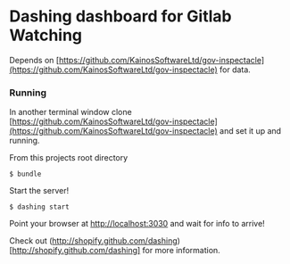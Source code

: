# Dashing dashboard for Gitlab Watching
Depends on [https://github.com/KainosSoftwareLtd/gov-inspectacle](https://github.com/KainosSoftwareLtd/gov-inspectacle) for data.

### Running
In another terminal window clone [https://github.com/KainosSoftwareLtd/gov-inspectacle](https://github.com/KainosSoftwareLtd/gov-inspectacle) and set it up and running.

From this projects root directory
```
$ bundle
```

Start the server!
```
$ dashing start
```

Point your browser at [http://localhost:3030](http://localhost:3030) and wait for info to arrive!

Check out (http://shopify.github.com/dashing)[http://shopify.github.com/dashing] for more information.